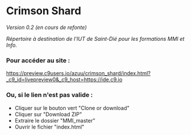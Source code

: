 # Crimson Shard
_Version 0.2 (en cours de refonte)_

_Répertoire à destination de l'IUT de Saint-Dié pour les formations MMI et Info._

### Pour accéder au site :

https://preview.c9users.io/azuu/crimson_shard/index.html?_c9_id=livepreview0&_c9_host=https://ide.c9.io

### Ou, si le lien n'est pas valide : 
- Cliquer sur le bouton vert "Clone or download"
- Cliquer sur "Download ZIP"
- Extraire le dossier "MMI_master"
- Ouvrir le fichier "index.html"
